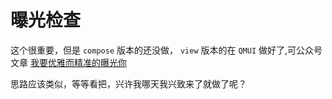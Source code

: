 # 曝光检查

这个很重要，但是 `compose` 版本的还没做， `view` 版本的在 `QMUI` 做好了,可公众号文章 [我要优雅而精准的曝光你](https://mp.weixin.qq.com/s?__biz=Mzk0OTMzMjE2OQ==&mid=2247483702&idx=1&sn=56fc7ee0328cff43e18755d0aacdcd84&chksm=c358b090f42f39869bb6b4352e7e52dbbc3efac3aae2b1d375259ce07f99c6a3fa2d6206ca78&token=1864276121&lang=zh_CN#rd)

思路应该类似，等等看把，兴许我哪天我兴致来了就做了呢？